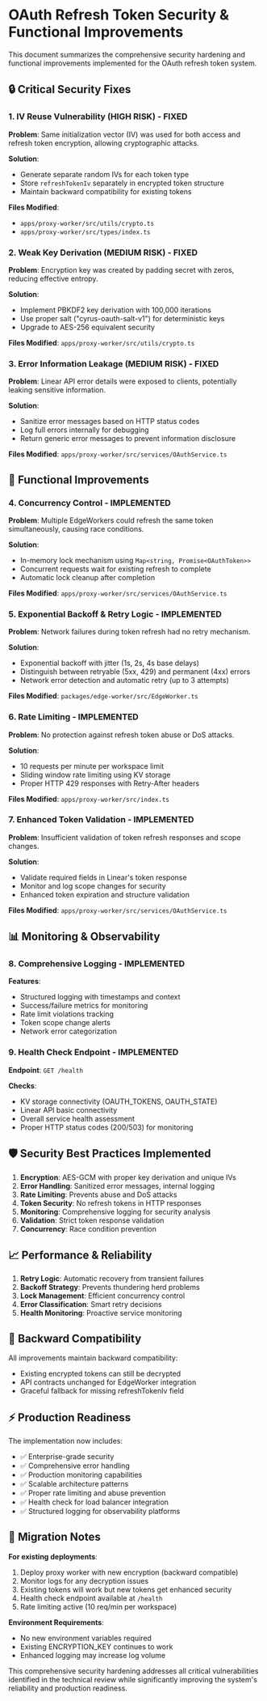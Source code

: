 # OAuth Refresh Token Security & Functional Improvements

This document summarizes the comprehensive security hardening and functional improvements implemented for the OAuth refresh token system.

## 🔒 Critical Security Fixes

### 1. IV Reuse Vulnerability (HIGH RISK) - FIXED
**Problem**: Same initialization vector (IV) was used for both access and refresh token encryption, allowing cryptographic attacks.

**Solution**: 
- Generate separate random IVs for each token type
- Store `refreshTokenIv` separately in encrypted token structure
- Maintain backward compatibility for existing tokens

**Files Modified**: 
- `apps/proxy-worker/src/utils/crypto.ts`
- `apps/proxy-worker/src/types/index.ts`

### 2. Weak Key Derivation (MEDIUM RISK) - FIXED
**Problem**: Encryption key was created by padding secret with zeros, reducing effective entropy.

**Solution**:
- Implement PBKDF2 key derivation with 100,000 iterations
- Use proper salt ("cyrus-oauth-salt-v1") for deterministic keys
- Upgrade to AES-256 equivalent security

**Files Modified**: `apps/proxy-worker/src/utils/crypto.ts`

### 3. Error Information Leakage (MEDIUM RISK) - FIXED
**Problem**: Linear API error details were exposed to clients, potentially leaking sensitive information.

**Solution**:
- Sanitize error messages based on HTTP status codes
- Log full errors internally for debugging
- Return generic error messages to prevent information disclosure

**Files Modified**: `apps/proxy-worker/src/services/OAuthService.ts`

## 🚀 Functional Improvements

### 4. Concurrency Control - IMPLEMENTED
**Problem**: Multiple EdgeWorkers could refresh the same token simultaneously, causing race conditions.

**Solution**:
- In-memory lock mechanism using `Map<string, Promise<OAuthToken>>`
- Concurrent requests wait for existing refresh to complete
- Automatic lock cleanup after completion

**Files Modified**: `apps/proxy-worker/src/services/OAuthService.ts`

### 5. Exponential Backoff & Retry Logic - IMPLEMENTED
**Problem**: Network failures during token refresh had no retry mechanism.

**Solution**:
- Exponential backoff with jitter (1s, 2s, 4s base delays)
- Distinguish between retryable (5xx, 429) and permanent (4xx) errors
- Network error detection and automatic retry (up to 3 attempts)

**Files Modified**: `packages/edge-worker/src/EdgeWorker.ts`

### 6. Rate Limiting - IMPLEMENTED
**Problem**: No protection against refresh token abuse or DoS attacks.

**Solution**:
- 10 requests per minute per workspace limit
- Sliding window rate limiting using KV storage
- Proper HTTP 429 responses with Retry-After headers

**Files Modified**: `apps/proxy-worker/src/index.ts`

### 7. Enhanced Token Validation - IMPLEMENTED
**Problem**: Insufficient validation of token refresh responses and scope changes.

**Solution**:
- Validate required fields in Linear's token response
- Monitor and log scope changes for security
- Enhanced token expiration and structure validation

**Files Modified**: `apps/proxy-worker/src/services/OAuthService.ts`

## 📊 Monitoring & Observability

### 8. Comprehensive Logging - IMPLEMENTED
**Features**:
- Structured logging with timestamps and context
- Success/failure metrics for monitoring
- Rate limit violations tracking
- Token scope change alerts
- Network error categorization

### 9. Health Check Endpoint - IMPLEMENTED
**Endpoint**: `GET /health`

**Checks**:
- KV storage connectivity (OAUTH_TOKENS, OAUTH_STATE)
- Linear API basic connectivity
- Overall service health assessment
- Proper HTTP status codes (200/503) for monitoring

## 🛡️ Security Best Practices Implemented

1. **Encryption**: AES-GCM with proper key derivation and unique IVs
2. **Error Handling**: Sanitized error messages, internal logging
3. **Rate Limiting**: Prevents abuse and DoS attacks
4. **Token Security**: No refresh tokens in HTTP responses
5. **Monitoring**: Comprehensive logging for security analysis
6. **Validation**: Strict token response validation
7. **Concurrency**: Race condition prevention

## 📈 Performance & Reliability

1. **Retry Logic**: Automatic recovery from transient failures
2. **Backoff Strategy**: Prevents thundering herd problems
3. **Lock Management**: Efficient concurrency control
4. **Error Classification**: Smart retry decisions
5. **Health Monitoring**: Proactive service monitoring

## 🔄 Backward Compatibility

All improvements maintain backward compatibility:
- Existing encrypted tokens can still be decrypted
- API contracts unchanged for EdgeWorker integration
- Graceful fallback for missing refreshTokenIv field

## ⚡ Production Readiness

The implementation now includes:
- ✅ Enterprise-grade security
- ✅ Comprehensive error handling
- ✅ Production monitoring capabilities
- ✅ Scalable architecture patterns
- ✅ Proper rate limiting and abuse prevention
- ✅ Health check for load balancer integration
- ✅ Structured logging for observability platforms

## 🚨 Migration Notes

**For existing deployments**:
1. Deploy proxy worker with new encryption (backward compatible)
2. Monitor logs for any decryption issues
3. Existing tokens will work but new tokens get enhanced security
4. Health check endpoint available at `/health`
5. Rate limiting active (10 req/min per workspace)

**Environment Requirements**:
- No new environment variables required
- Existing ENCRYPTION_KEY continues to work
- Enhanced logging may increase log volume

This comprehensive security hardening addresses all critical vulnerabilities identified in the technical review while significantly improving the system's reliability and production readiness.